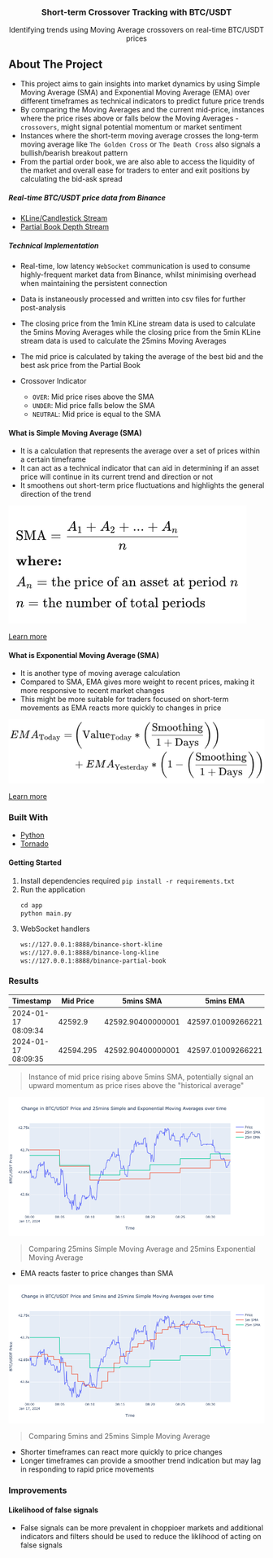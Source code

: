 <div align="center">
  <h3>Short-term Crossover Tracking with BTC/USDT</h3>
  <p>Identifying trends using Moving Average crossovers on real-time BTC/USDT prices</p>
</div>

## About The Project
* This project aims to gain insights into market dynamics by using Simple Moving Average (SMA) and Exponential Moving Average (EMA) over different timeframes as technical indicators to predict future price trends
* By comparing the Moving Averages and the current mid-price, instances where the price rises above or falls below the Moving Averages - `crossovers`, might signal potential momentum or market sentiment
* Instances where the short-term moving average crosses the long-term moving average like `The Golden Cross` or `The Death Cross` also signals a bullish/bearish breakout pattern
* From the partial order book, we are also able to access the liquidity of the market and overall ease for traders to enter and exit positions by calculating the bid-ask spread

##### Real-time BTC/USDT price data from Binance
* [KLine/Candlestick Stream](https://binance-docs.github.io/apidocs/spot/en/#kline-candlestick-streams)
* [Partial Book Depth Stream](https://binance-docs.github.io/apidocs/spot/en/#partial-book-depth-streams)

##### Technical Implementation
* Real-time, low latency `WebSocket` communication is used to consume highly-frequent market data from Binance, whilst minimising overhead when maintaining the persistent connection
* Data is instaneously processed and written into csv files for further post-analysis
* The closing price from the 1min KLine stream data is used to calculate the 5mins Moving Averages while the closing price from the 5min KLine stream data is used to calculate the 25mins Moving Averages
* The mid price is calculated by taking the average of the best bid and the best ask price from the Partial Book

* Crossover Indicator
  * `OVER`: Mid price rises above the SMA
  * `UNDER`: Mid price falls below the SMA
  * `NEUTRAL`: Mid price is equal to the SMA

#### What is Simple Moving Average (SMA)
* It is a calculation that represents the average over a set of prices within a certain timeframe
* It can act as a technical indicator that can aid in determining if an asset price will continue in its current trend and direction or not
* It smoothens out short-term price fluctuations and highlights the general direction of the trend

<div>
  <img src="assets/formula1.png">
</div>

[Learn more](https://www.investopedia.com/terms/s/sma.asp)

#### What is Exponential Moving Average (SMA)
* It is another type of moving average calculation
* Compared to SMA, EMA gives more weight to recent prices, making it more responsive to recent market changes
* This might be more suitable for traders focused on short-term movements as EMA reacts more quickly to changes in price

<div>
  <img src="assets/formula2.png">
</div>

[Learn more](https://www.investopedia.com/terms/e/ema.asp)

### Built With
* [Python](https://www.python.org/doc/)
* [Tornado](https://www.tornadoweb.org/en/stable/guide.html)

#### Getting Started
1. Install dependencies required
   `pip install -r requirements.txt`
2. Run the application
   ```
   cd app
   python main.py
   ```
3. WebSocket handlers
   ```
   ws://127.0.0.1:8888/binance-short-kline
   ws://127.0.0.1:8888/binance-long-kline
   ws://127.0.0.1:8888/binance-partial-book
   ```

### Results
| Timestamp | Mid Price | 5mins SMA | 5mins EMA | 25mins SMA | 25mins EMA |
| ----- | ----- | ----- | ----- | ----- | ----- |
| 2024-01-17 08:09:34 | 42592.9 | 42592.90400000001 | 42597.01009266221 | 42663.566000000006 | 42665.98251851853 |
| 2024-01-17 08:09:35 | 42594.295 | 42592.90400000001 | 42597.01009266221 | 42663.566000000006 | 42665.98251851853 |
> Instance of mid price rising above 5mins SMA, potentially signal an upward momentum as price rises above the "historical average"

<div>
  <img src="assets/graph1.png">
</div>

> Comparing 25mins Simple Moving Average and 25mins Exponential Moving Average
* EMA reacts faster to price changes than SMA

<div>
  <img src="assets/graph2.png">
</div>

> Comparing 5mins and 25mins Simple Moving Average
* Shorter timeframes can react more quickly to price changes
* Longer timeframes can provide a smoother trend indication but may lag in responding to rapid price movements

### Improvements
#### Likelihood of false signals
* False signals can be more prevalent in choppioer markets and additional indicators and filters should be used to reduce the liklihood of acting on false signals
